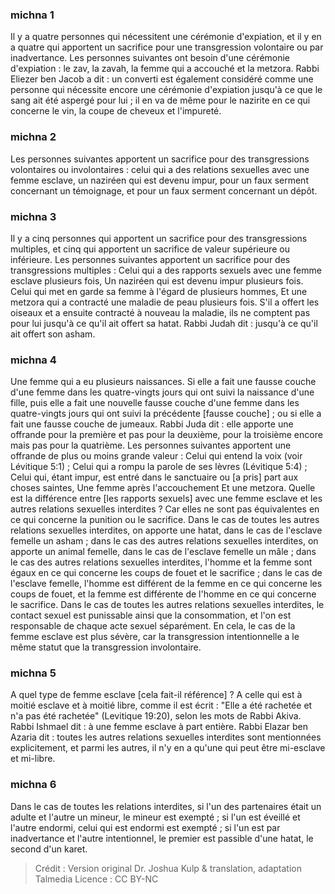 
### michna 1
Il y a quatre personnes qui nécessitent une cérémonie d'expiation, et il y en a quatre qui apportent un sacrifice pour une transgression volontaire ou par inadvertance. Les personnes suivantes ont besoin d'une cérémonie d'expiation : le zav, la zavah, la femme qui a accouché et la metzora. Rabbi Eliezer ben Jacob a dit : un converti est également considéré comme une personne qui nécessite encore une cérémonie d'expiation jusqu'à ce que le sang ait été aspergé pour lui ; il en va de même pour le nazirite en ce qui concerne le vin, la coupe de cheveux et l'impureté.

### michna 2
Les personnes suivantes apportent un sacrifice pour des transgressions volontaires ou involontaires : celui qui a des relations sexuelles avec une femme esclave, un naziréen qui est devenu impur, pour un faux serment concernant un témoignage, et pour un faux serment concernant un dépôt.

### michna 3
Il y a cinq personnes qui apportent un sacrifice pour des transgressions multiples, et cinq qui apportent un sacrifice de valeur supérieure ou inférieure. Les personnes suivantes apportent un sacrifice pour des transgressions multiples : Celui qui a des rapports sexuels avec une femme esclave plusieurs fois, Un naziréen qui est devenu impur plusieurs fois. Celui qui met en garde sa femme à l'égard de plusieurs hommes, Et une metzora qui a contracté une maladie de peau plusieurs fois. S'il a offert les oiseaux et a ensuite contracté à nouveau la maladie, ils ne comptent pas pour lui jusqu'à ce qu'il ait offert sa hatat. Rabbi Judah dit : jusqu'à ce qu'il ait offert son asham.

### michna 4
Une femme qui a eu plusieurs naissances. Si elle a fait une fausse couche d'une femme dans les quatre-vingts jours qui ont suivi la naissance d'une fille, puis elle a fait une nouvelle fausse couche d'une femme dans les quatre-vingts jours qui ont suivi la précédente [fausse couche] ; ou si elle a fait une fausse couche de jumeaux. Rabbi Juda dit : elle apporte une offrande pour la première et pas pour la deuxième, pour la troisième encore mais pas pour la quatrième. Les personnes suivantes apportent une offrande de plus ou moins grande valeur : Celui qui entend la voix (voir Lévitique 5:1) ; Celui qui a rompu la parole de ses lèvres (Lévitique 5:4) ; Celui qui, étant impur, est entré dans le sanctuaire ou [a pris] part aux choses saintes, Une femme après l'accouchement Et une metzora. Quelle est la différence entre [les rapports sexuels] avec une femme esclave et les autres relations sexuelles interdites ?  Car elles ne sont pas équivalentes en ce qui concerne la punition ou le sacrifice. Dans le cas de toutes les autres relations sexuelles interdites, on apporte une hatat, dans le cas de l'esclave femelle un asham ; dans le cas des autres relations sexuelles interdites, on apporte un animal femelle, dans le cas de l'esclave femelle un mâle ; dans le cas des autres relations sexuelles interdites, l'homme et la femme sont égaux en ce qui concerne les coups de fouet et le sacrifice ; dans le cas de l'esclave femelle, l'homme est différent de la femme en ce qui concerne les coups de fouet, et la femme est différente de l'homme en ce qui concerne le sacrifice. Dans le cas de toutes les autres relations sexuelles interdites, le contact sexuel est punissable ainsi que la consommation, et l'on est responsable de chaque acte sexuel séparément. En cela, le cas de la femme esclave est plus sévère, car la transgression intentionnelle a le même statut que la transgression involontaire.

### michna 5
A quel type de femme esclave [cela fait-il référence] ? A celle qui est à moitié esclave et à moitié libre, comme il est écrit : "Elle a été rachetée et n'a pas été rachetée" (Levitique 19:20), selon les mots de Rabbi Akiva. Rabbi Ishmael dit : à une femme esclave à part entière. Rabbi Elazar ben Azaria dit : toutes les autres relations sexuelles interdites sont mentionnées explicitement, et parmi les autres, il n'y en a qu'une qui peut être mi-esclave et mi-libre.

### michna 6
Dans le cas de toutes les relations interdites, si l'un des partenaires était un adulte et l'autre un mineur, le mineur est exempté ; si l'un est éveillé et l'autre endormi, celui qui est endormi est exempté ; si l'un est par inadvertance et l'autre intentionnel, le premier est passible d'une hatat, le second d'un karet.

>Crédit : Version original Dr. Joshua Kulp & translation, adaptation Talmedia
>Licence : CC BY-NC